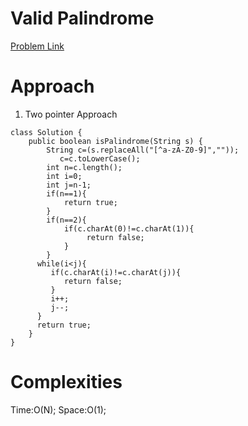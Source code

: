 # Valid Palindrome

[Problem Link](https://leetcode.com/problems/valid-palindrome/description/?envType=study-plan-v2&envId=top-interview-150)


# Approach 

1) Two pointer Approach

```
class Solution {
    public boolean isPalindrome(String s) {
        String c=(s.replaceAll("[^a-zA-Z0-9]",""));
           c=c.toLowerCase();
        int n=c.length();
        int i=0;
        int j=n-1;
        if(n==1){
            return true;
        }
        if(n==2){
            if(c.charAt(0)!=c.charAt(1)){
                 return false;
            }
        }
      while(i<j){
         if(c.charAt(i)!=c.charAt(j)){
            return false;
         }
         i++;
         j--;
      }
      return true;
    }
}
```

# Complexities

Time:O(N);
Space:O(1);
